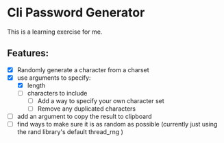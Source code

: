 # Cli Password Generator

This is a learning exercise for me.

## Features:

- [x] Randomly generate a character from a charset
- [x] use arguments to specify:
  - [x] length
  - [ ] characters to include
    - [ ] Add a way to specify your own character set
    - [ ] Remove any duplicated characters
- [ ] add an argument to copy the result to clipboard
- [ ] find ways to make sure it is as random as possible (currently just using the rand library's default thread_rng )
